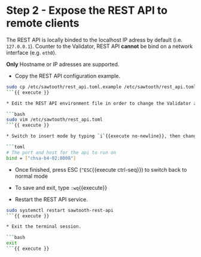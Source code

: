 # Step 2 - Expose the REST API to remote clients

The REST API is locally binded to the localhost IP adress by default (i.e. `127.0.0.1`).
Counter to the Validator, REST API **cannot** be bind on a network interface (e.g. `eth0`).

**Only** Hostname or IP adresses are supported.

* Copy the REST API configuration example.

```bash
sudo cp /etc/sawtooth/rest_api.toml.example /etc/sawtooth/rest_api.toml
```{{ execute }}

* Edit the REST API environment file in order to change the Validator address.

```bash
sudo vim /etc/sawtooth/rest_api.toml
```{{ execute }}

* Switch to insert mode by typing `i`{{execute no-newline}}, then change the `bind` address as described below.

```toml
# The port and host for the api to run on
bind = ["chsa-b4-02:8008"]
```

* Once finished, press ESC (`^ESC`{{execute ctrl-seq}}) to switch back to normal mode
* To save and exit, type `:wq`{{execute}}

* Restart the REST API service.

```bash
sudo systemctl restart sawtooth-rest-api
```{{ execute }}

* Exit the terminal session.

```bash
exit
```{{ execute }}
